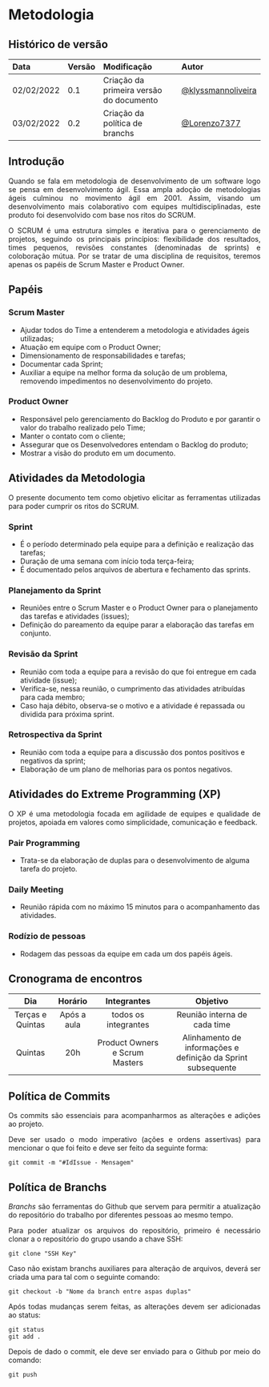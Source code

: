 # Metodologia

## Histórico de versão

| Data | Versão | Modificação | Autor |
| :- | :- | :- | :- |
| 02/02/2022 | 0.1 | Criação da primeira versão do documento | [@klyssmannoliveira](https://github.com/klyssmannoliveira) |
| 03/02/2022 | 0.2 | Criação da política de branchs | [@Lorenzo7377](https://github.com/Lorenzo7377) |


## Introdução

<p style='text-align: justify;'>Quando se fala em metodologia de desenvolvimento de um software logo se pensa em desenvolvimento ágil. Essa ampla adoção de metodologias ágeis culminou no movimento ágil em 2001. Assim, visando um desenvolvimento mais colaborativo com equipes multidisciplinadas, este produto foi desenvolvido com base nos ritos do SCRUM.</p>

<p style='text-align: justify;'>O SCRUM é uma estrutura simples e iterativa para o gerenciamento de projetos, seguindo os principais princípios: flexibilidade dos resultados, times pequenos, revisões constantes (denominadas de sprints) e coloboração mútua. Por se tratar de uma disciplina de requisitos, teremos apenas os papéis de Scrum Master e Product Owner.</p>

## Papéis

### Scrum Master
* Ajudar todos do Time a entenderem a metodologia e atividades ágeis utilizadas;
* Atuação em equipe com o Product Owner;
* Dimensionamento de responsabilidades e tarefas;
* Documentar cada Sprint;
* Auxiliar a equipe na melhor forma da solução de um problema, removendo impedimentos no desenvolvimento do projeto.


### Product Owner
* Responsável pelo gerenciamento do Backlog do Produto e por garantir o valor do trabalho realizado pelo Time;
* Manter o contato com o cliente;
* Assegurar que os Desenvolvedores entendam o Backlog do produto;
* Mostrar a visão do produto em um documento.


## Atividades da Metodologia
<p style='text-align: justify;'>O presente documento tem como objetivo elicitar as ferramentas utilizadas para poder cumprir os ritos do SCRUM.</p>

### Sprint
* É o período determinado pela equipe para a definição e realização das tarefas;
* Duração de uma semana com início toda terça-feira;
* É documentado pelos arquivos de abertura e fechamento das sprints.

### Planejamento da Sprint

* Reuniões entre o Scrum Master e o Product Owner para o planejamento das tarefas e atividades (issues);
* Definição do pareamento da equipe parar a elaboração das tarefas em conjunto.

### Revisão da Sprint

* Reunião com toda a equipe para a revisão do que foi entregue em cada atividade (issue);
* Verifica-se, nessa reunião, o cumprimento das atividades atribuídas para cada membro;
* Caso haja débito, observa-se o motivo e a atividade é repassada ou dividida para próxima sprint.

### Retrospectiva da Sprint

* Reunião com toda a equipe para a discussão dos pontos positivos e negativos da sprint;
* Elaboração de um plano de melhorias para os pontos negativos.

## Atividades do Extreme Programming (XP)

<p style='text-align: justify;'>O XP é uma metodologia focada em agilidade de equipes e qualidade de projetos, apoiada em valores como simplicidade, comunicação e feedback.</p>

### Pair Programming

* Trata-se da elaboração de duplas para o desenvolvimento de alguma tarefa do projeto.

### Daily Meeting

* Reunião rápida com no máximo 15 minutos para o acompanhamento das atividades.

### Rodízio de pessoas

* Rodagem das pessoas da equipe em cada um dos papéis ágeis.


## Cronograma de encontros

|  Dia | Horário  | Integrantes  |  Objetivo |
|:-:|:-:|:-:|:-:|
|  Terças e Quintas |  Após a aula |  todos os integrantes | Reunião interna de cada time  |
|  Quintas |  20h |  Product Owners e Scrum Masters | Alinhamento de informações e definição da Sprint subsequente |

## Política de Commits

<p style='text-align: justify;'>Os commits são essenciais para acompanharmos as alterações e adições ao projeto.</p>

<p style='text-align: justify;'>Deve ser usado o modo imperativo (ações e ordens assertivas) para mencionar o que foi feito e deve ser feito da seguinte forma:</p>

```
git commit -m "#IdIssue - Mensagem"
```

## Política de Branchs

<p style='text-align: justify;'> <em>Branchs</em> são ferramentas do Github que servem para permitir a atualização do repositório do trabalho por diferentes pessoas ao mesmo tempo.</p>

<p style='text-align: justify;'>Para poder atualizar os arquivos do repositório, primeiro é necessário clonar a o repositório do grupo usando a chave SSH:</p>

```
git clone "SSH Key"
```

<p style='text-align: justify;'>Caso não existam branchs auxiliares para alteração de arquivos, deverá ser criada uma para tal com o seguinte comando:</p>

```
git checkout -b "Nome da branch entre aspas duplas"
```

<p style='text-align: justify;'>Após todas mudanças serem feitas, as alterações devem ser adicionadas ao status:</p>

```
git status
git add .
```

<p style='text-align: justify;'>Depois de dado o commit, ele deve ser enviado para o Github por meio do comando:</p>

```
git push
```